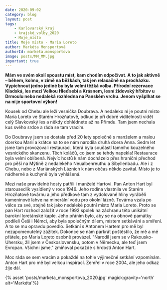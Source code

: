 ```yaml
---
date: 2020-09-02
category: blog
layout: post
tags:
    - Karlovarský_kraj
    - krajské_volby_2020
    - Moje_místo
title: Moje místo - Maria Loreto
author: Markéta Monsportová
authorId: marketa.monsportova
image: posts/MM_MM.jpg
important: true
---
```


**Mám ve svém okolí spoustu míst, kam chodím odpočívat. A to jak aktivně – během, kolmo, v zimě na běžkách, tak jen relaxačně na procházku. Vypíchnout jedno jediné by byla velmi těžká volba. Přírodní rezervace Kladská, les mezi Velkou Hleďsebí a Krásnem, lesní židovský hřbitov u Drmoulu nebo nedaleká rozhledna na Panském vrchu. Jenom vyšplhat se na ní je sportovní výkon!**

Kousek od Chebu ale leží vesnička Doubrava. A nedaleko ní je poutní místo Maria Loreto ve Starém Hrozňatově, odkud je při dobré viditelnosti vidět celý Slavkovský les a někdy dohlédnete až na Přimdu. Tam jsem nechala kus svého srdce a ráda se tam vracím.

Do Doubravy jsem se dostala před 20 lety společně s manželem a malou dcerkou Marií a krátce na to se nám narodila druhá dcera Anna. Sedm let jsme tam provozovali restauraci, která byla součástí tamního kouzelného vesnického skanzenu. Těch koláčů, co jsem se tehdy napekla! Restaurace byla velmi oblíbená. Nejvíc hostů k nám docházelo přes hraniční přechod pro pěší na Mýtině z nedalekého Neualbenreuthu a Sibyllenbadu. Ale i z Chebu, nebo z Mariánských Lázních k nám občas někdo zavítal. Místo je to nádherné a kuchyně byla vyhlášená.

Mezi naše pravidelné hosty patřili i manželé Hartovi. Pan Anton Hart byl starousedlík vysídlený v roce 1946. Jeho rodina vlastnila ve Starém Hrozňatově továrnu a jeho předkové tam z vydolované hlíny vyráběli kameninové lahve na minerální vodu pro okolní lázně. Továrna vzala po válce za své, stejně tak jako nedaleké poutní místo Maria Loreto. Proto se pan Hart rozhodl založit v roce 1992 spolek na záchranu této unikátní barokní loretánské kaple. Jeho přáním bylo, aby se na obnově památky podíleli Češi i Němci, aby byla společným dílem, místem setkávání a smíření. A to se mu opravdu povedlo. Setkání s Antonem Hartem pro mě byl nezapomenutelný zážitek. Dokonce se nám párkrát poštěstilo, že mě a mé přátele, po Maria Loreto osobně provázel. "Narodil jsem se v Rakousko-Uhersku, žil jsem v Československu, potom v Německu, ale teď jsem Evropan. Všichni jsme," zmiňoval pokaždé s hrdostí Anton Hart.

Moc ráda se sem vracím a pokaždé na tohle výjimečné setkání vzpomínám. Anton Hart pro mě byl velkou inspirací. Zemřel v roce 2004, ale jeho odkaz žije dál.

{% asset 'posts/marketa_monsportova_2020.jpg' magick:gravity='north' alt='Markéta'%}

